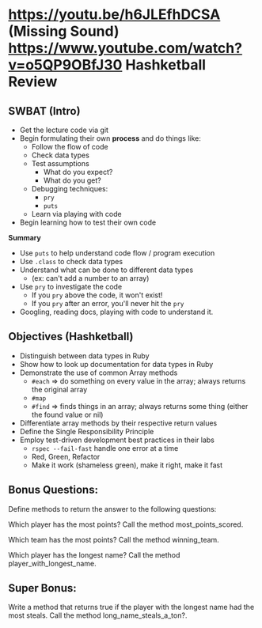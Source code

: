 https://youtu.be/h6JLEfhDCSA (Missing Sound)
https://www.youtube.com/watch?v=o5QP9OBfJ30 
Hashketball Review
==================

## SWBAT (Intro)

* Get the lecture code via git
* Begin formulating their own **process** and do things like:
  * Follow the flow of code
  * Check data types
  * Test assumptions
    * What do you expect?
    * What do you get?
  * Debugging techniques:
    * `pry`
    * `puts`
  * Learn via playing with code
* Begin learning how to test their own code

**Summary**

* Use `puts` to help understand code flow / program execution
* Use `.class` to check data types
* Understand what can be done to different data types
  * (ex: can't add a number to an array)
* Use `pry` to investigate the code
  * If you `pry` above the code, it won't exist!
  * If you `pry` after an error, you'll never hit the `pry`
* Googling, reading docs, playing with code to understand it.


## Objectives (Hashketball)

* Distinguish between data types in Ruby
* Show how to look up documentation for data types in Ruby
* Demonstrate the use of common Array methods
  * `#each` => do something on every value in the array; always returns the original array
  * `#map`
  * `#find` => finds things in an array; always returns some thing (either the found value or nil)
* Differentiate array methods by their respective return values
* Define the Single Responsibility Principle
* Employ test-driven development best practices in their labs
  * `rspec --fail-fast` handle one error at a time
  * Red, Green, Refactor
  * Make it work (shameless green), make it right, make it fast


## Bonus Questions:

Define methods to return the answer to the following questions:

Which player has the most points? Call the method most_points_scored.

Which team has the most points? Call the method winning_team.

Which player has the longest name? Call the method player_with_longest_name.

## Super Bonus:

Write a method that returns true if the player with the longest name had the most steals. Call the method long_name_steals_a_ton?.

